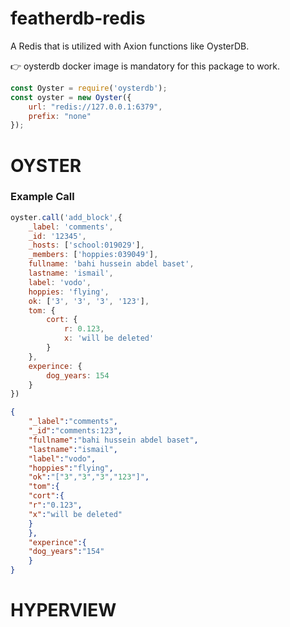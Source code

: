 # featherdb-redis

A Redis that is utilized with Axion functions like OysterDB.

<aside>
👉 oysterdb docker image is mandatory for this package to work.

</aside>

```jsx
const Oyster = require('oysterdb');
const oyster = new Oyster({ 
	url: "redis://127.0.0.1:6379", 
	prefix: "none" 
});
```

# OYSTER

### Example Call

```jsx
oyster.call('add_block',{
    _label: 'comments',
    _id: '12345',
    _hosts: ['school:019029'],
    _members: ['hoppies:039049'],
    fullname: 'bahi hussein abdel baset',
    lastname: 'ismail',
    label: 'vodo',
    hoppies: 'flying',
    ok: ['3', '3', '3', '123'],
    tom: {
        cort: {
            r: 0.123,
            x: 'will be deleted'
        }
    },
    experince: {
        dog_years: 154
    }
})
```

```json
{
	"_label":"comments",
	"_id":"comments:123",
	"fullname":"bahi hussein abdel baset",
	"lastname":"ismail",
	"label":"vodo",
	"hoppies":"flying",
	"ok":"["3","3","3","123"]",
	"tom":{
	"cort":{
	"r":"0.123",
	"x":"will be deleted"
	}
	},
	"experince":{
	"dog_years":"154"
	}
}
```

# HYPERVIEW